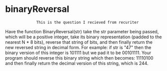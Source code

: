 # binaryReversal
                  This is the question I recieved from recuriter 
Have the function BinaryReversal(str) take the str parameter being passed, 
which will be a positive integer, take its binary representation (padded to the nearest N * 8 bits), 
reverse that string of bits, and then finally return the new reversed string in decimal form.
For example: if str is &quot;47&quot; then the binary version of this integer is 101111
but we pad it to be 00101111. Your program should reverse this binary
string which then becomes: 11110100 and then finally return the decimal version of this string,
which is 244.
